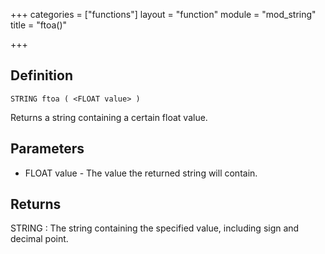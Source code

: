 +++
categories = ["functions"]
layout = "function"
module = "mod_string"
title = "ftoa()"

+++

## Definition

    STRING ftoa ( <FLOAT value> )

Returns a string containing a certain float value.

## Parameters

- FLOAT value - The value the returned string will contain.

## Returns

STRING : The string containing the specified value, including sign and decimal point.
